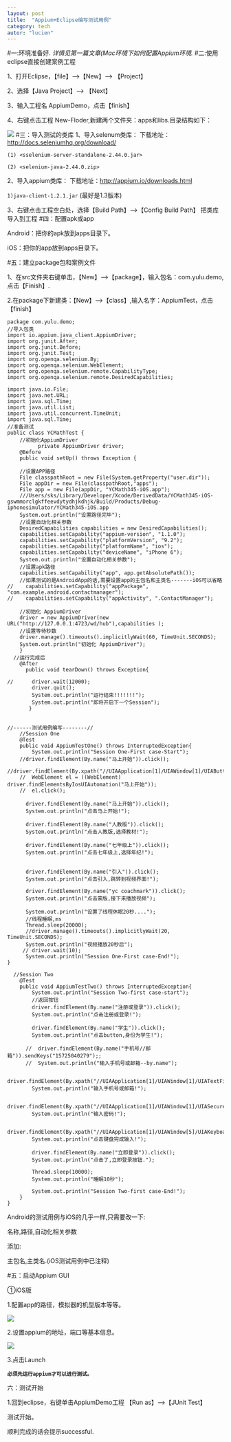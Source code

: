 ```yaml
---
layout: post
title:  "Appium+Eclipse编写测试用例"
category: tech
autor: "lucien"
---
```



#一:环境准备好.
*详情见第一篇文章(Mac环境下如何配置Appium环境.*
#二:使用eclipse直接创建案例工程

1、打开Eclipse，【file】-->【New】--> 【Project】

2、选择【Java Project】--> 【Next】

3、输入工程名 AppiumDemo，点击【finish】

4、右键点击工程 New-Floder,新建两个文件夹：apps和libs.目录结构如下：

![](/assets/images/appium-test/appium-test-2-4.png)
#三：导入测试的类库
1、导入selenum类库：
下载地址：<http://docs.seleniumhq.org/download/>

 `(1) <sselenium-server-standalone-2.44.0.jar>`
 
  `(2) <selenium-java-2.44.0.zip>`
  
2、导入appium类库：
下载地址：<http://appium.io/downloads.html>

 `1)java-client-1.2.1.jar`  (最好是1.3版本)

3、右键点击工程空白处，选择【Build Path】-->【Config Build Path】  把类库导入到工程
#四：配置apk或app

Android：把你的apk放到apps目录下。

iOS：把你的app放到apps目录下。

#五：建立package包和案例文件

1、在src文件夹右键单击，【New】-->【package】，输入包名：com.yulu.demo,点击【Finish】.

2.在package下新建类：【New】-->【class】,输入名字：AppiumTest，点击【finish】

```
package com.yulu.demo;
//导入包类
import io.appium.java_client.AppiumDriver;
import org.junit.After;
import org.junit.Before;
import org.junit.Test;
import org.openqa.selenium.By;
import org.openqa.selenium.WebElement;
import org.openqa.selenium.remote.CapabilityType;
import org.openqa.selenium.remote.DesiredCapabilities; 
 
import java.io.File;  
import java.net.URL;
import java.sql.Time;
import java.util.List;
import java.util.concurrent.TimeUnit;
import java.sql.Time;
//准备测试
public class YCMathTest {
	//初始化AppiumDriver
          private AppiumDriver driver;
    @Before
    public void setUp() throws Exception {
    	
    //设置APP路径
    File classpathRoot = new File(System.getProperty("user.dir"));
    File appDir = new File(classpathRoot,"apps");
    File app = new File(appDir, "YCMath345-iOS.app");
    ///Users/sks/Library/Developer/Xcode/DerivedData/YCMath345-iOS-gswmmorclgkffeevdytydhjkdhjk/Build/Products/Debug-iphonesimulator/YCMath345-iOS.app
    System.out.println("设置路径完毕");
    //设置自动化相关参数
    DesiredCapabilities capabilities = new DesiredCapabilities();
    capabilities.setCapability("appium-version", "1.1.0");
    capabilities.setCapability("platformVersion", "9.2");
    capabilities.setCapability("platformName", "ios");
    capabilities.setCapability("deviceName", "iPhone 6");
    System.out.println("设置自动化相关参数");
    //设置apk路径
    capabilities.setCapability("app", app.getAbsolutePath());
    //如果测试的是AndroidApp的话,需要设置app的主包名和主类名-------iOS可以省略
//    capabilities.setCapability("appPackage", "com.example.android.contactmanager");
//    capabilities.setCapability("appActivity", ".ContactManager");
          
    //初始化 AppiumDriver
    driver = new AppiumDriver(new URL("http://127.0.0.1:4723/wd/hub"),capabilities );
    //设置等待秒数
    driver.manage().timeouts().implicitlyWait(60, TimeUnit.SECONDS);
    System.out.println("初始化 AppiumDriver");
    }
  //运行完成后
    @After
      public void tearDown() throws Exception{
    	
//    	driver.wait(12000);
    	driver.quit();
    	System.out.println("运行结束!!!!!!!");
    	System.out.println("即将开启下一个Session");
       }
    
    
//------测试用例编写--------//
    //Session One
    @Test
    public void AppiumTestOne() throws InterruptedException{
    	System.out.println("Session One-First case-Start");
	//driver.findElement(By.name("马上开始")).click();
	//driver.findElement(By.xpath("//UIAApplication[1]/UIAWindow[1]/UIAButton[1]")).click();
    //  WebElement el = ((WebElement) driver.findElementsByIosUIAutomation("马上开始"));
	//  el.click();
    	
      driver.findElement(By.name("马上开始")).click();
      System.out.println("点击马上开始!");
	
	  driver.findElement(By.name("人教版")).click();
	  System.out.println("点击人教版,选择教材!");
	  
	  driver.findElement(By.name("七年级上")).click();
	  System.out.println("点击七年级上,选择年纪!");
	  
	  
	  driver.findElement(By.name("引入")).click();
	  System.out.println("点击引入,跳转到视频界面!");
	  
	  driver.findElement(By.name("yc coachmark")).click();
	  System.out.println("点击蒙版,接下来播放视频");
	  
	  System.out.println("设置了线程休眠20秒....");
	  //线程睡眠,ms
	  Thread.sleep(20000);
	  //driver.manage().timeouts().implicitlyWait(20, TimeUnit.SECONDS);
      System.out.println("视频播放20秒后");
	 // driver.wait(10);
	  System.out.println("Session One-First case-End!");
}
    
  //Session Two
    @Test
    public void AppiumTestTwo() throws InterruptedException{
    	System.out.println("Session Two-first case-start");
    	//返回按钮
    	driver.findElement(By.name("注册或登录")).click();
    	System.out.println("点击注册或登录!");
    	
    	driver.findElement(By.name("学生")).click();
    	System.out.println("点击button,身份为学生!");
    	 
      //  driver.findElement(By.name("手机号//邮箱")).sendKeys("15725040279");;
      //  System.out.println("输入手机号或邮箱--by.name");
        
        driver.findElement(By.xpath("//UIAApplication[1]/UIAWindow[1]/UIATextField[1]")).sendKeys("15725040279");;
        System.out.println("输入手机号或邮箱!");
        
        driver.findElement(By.xpath("//UIAApplication[1]/UIAWindow[1]/UIASecureTextField[1]")).sendKeys("yulu83741319");
        System.out.println("输入密码!");
        
		driver.findElement(By.xpath("//UIAApplication[1]/UIAWindow[5]/UIAKeyboard[1]/UIAButton[4]")).click();
        System.out.println("点击键盘完成输入!");
		
        driver.findElement(By.name("立即登录")).click();
        System.out.println("点击了,立即登录按钮.");
        
        Thread.sleep(10000);
        System.out.println("睡眠10秒");
        
        System.out.println("Session Two-first case-End!");
    }
}
```
Android的测试用例与iOS的几乎一样,只需要改一下:

名称,路径,自动化相关参数

添加:

主包名,主类名.(iOS测试用例中已注释)

#五：启动Appium GUI

①iOS版

1.配置app的路径，模拟器的机型版本等等。

![](/assets/images/appium-test/appium-test-5-1.png)

2.设置appium的地址，端口等基本信息。

![](/assets/images/appium-test/appium-test-5-2.png)

3.点击Launch

**`必须先运行appium才可以进行测试。`**

六：测试开始

1.回到eclipse，右键单击AppiumDemo工程 【Run as】-->【JUnit Test】

测试开始。

顺利完成的话会提示successful.